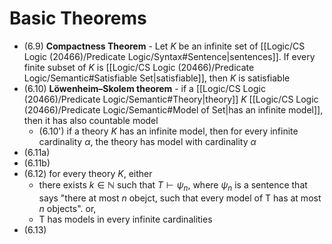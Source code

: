 
# Basic Theorems

- (6.9) **Compactness Theorem** - Let $K$ be an infinite set of [[Logic/CS Logic (20466)/Predicate Logic/Syntax#Sentence|sentences]]. If every finite subset of $K$ is [[Logic/CS Logic (20466)/Predicate Logic/Semantic#Satisfiable Set|satisfiable]], then $K$ is satisfiable
- (6.10) **Löwenheim–Skolem theorem** - if a [[Logic/CS Logic (20466)/Predicate Logic/Semantic#Theory|theory]] $K$ [[Logic/CS Logic (20466)/Predicate Logic/Semantic#Model of Set|has an infinite model]], then it has also countable model
	- (6.10') if a theory $K$ has an infinite model, then for every infinite cardinality $\alpha$, the theory has model with cardinality $\alpha$
- (6.11a)
- (6.11b)
- (6.12) for every theory $K$, either
	- there exists $k \in \mathbb{N}$ such that $T\vdash \psi_{n}$, where $\psi_{n}$ is a sentence that says "there at most $n$ obejct, such that every model of T has at most $n$ objects". or,
	- T has models in every infinite cardinalities
- (6.13)

